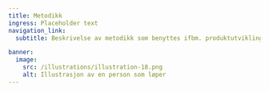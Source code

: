 ```yaml
---
title: Metodikk
ingress: Placeholder text
navigation_link:
  subtitle: Beskrivelse av metodikk som benyttes ifbm. produktutvikling

banner:
  image:
    src: /illustrations/illustration-18.png
    alt: Illustrasjon av en person som løper
---
```


